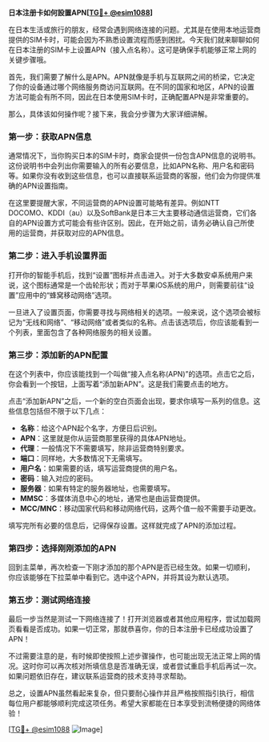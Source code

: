 **日本注册卡如何設置APN[[TG💪+ @esim1088](https://t.me/s/esim1088)]**

在日本生活或旅行的朋友，经常会遇到网络连接的问题。尤其是在使用本地运营商提供的SIM卡时，可能会因为不熟悉设置流程而感到困扰。今天我们就来聊聊如何在日本注册的SIM卡上设置APN（接入点名称）。这可是确保手机能够正常上网的关键步骤哦。

首先，我们需要了解什么是APN。APN就像是手机与互联网之间的桥梁，它决定了你的设备通过哪个网络服务商访问互联网。在不同的国家和地区，APN的设置方法可能会有所不同，因此在日本使用SIM卡时，正确配置APN是非常重要的。

那么，具体该如何操作呢？接下来，我会分步骤为大家详细讲解。

### 第一步：获取APN信息

通常情况下，当你购买日本的SIM卡时，商家会提供一份包含APN信息的说明书。这份说明书中会列出你需要输入的所有必要信息，比如APN名称、用户名和密码等。如果你没有收到这些信息，也可以直接联系运营商的客服，他们会为你提供准确的APN设置指南。

在这里要提醒大家，不同运营商的APN设置可能略有差异。例如NTT DOCOMO、KDDI（au）以及SoftBank是日本三大主要移动通信运营商，它们各自的APN设置方式可能会有些许区别。因此，在开始之前，请务必确认自己所使用的运营商，并获取对应的APN信息。

### 第二步：进入手机设置界面

打开你的智能手机后，找到“设置”图标并点击进入。对于大多数安卓系统用户来说，这个图标通常是一个齿轮形状；而对于苹果iOS系统的用户，则需要前往“设置”应用中的“蜂窝移动网络”选项。

一旦进入了设置页面，你需要寻找与网络相关的选项。一般来说，这个选项会被标记为“无线和网络”、“移动网络”或者类似的名称。点击该选项后，你应该能看到一个列表，里面包含了各种网络服务的相关设置。

### 第三步：添加新的APN配置

在这个列表中，你应该能找到一个叫做“接入点名称(APN)”的选项。点击它之后，你会看到一个按钮，上面写着“添加新APN”。这是我们需要点击的地方。

点击“添加新APN”之后，一个新的空白页面会出现，要求你填写一系列的信息。这些信息包括但不限于以下几点：

- **名称**：给这个APN起个名字，方便日后识别。
- **APN**：这里就是你从运营商那里获得的具体APN地址。
- **代理**：一般情况下不需要填写，除非运营商特别要求。
- **端口**：同样地，大多数情况下无需填写。
- **用户名**：如果需要的话，填写运营商提供的用户名。
- **密码**：输入对应的密码。
- **服务器**：如果有特定的服务器地址，也需要填写。
- **MMSC**：多媒体消息中心的地址，通常也是由运营商提供。
- **MCC/MNC**：移动国家代码和移动网络代码，这两个值一般不需要手动更改。

填写完所有必要的信息后，记得保存设置。这样就完成了APN的添加过程。

### 第四步：选择刚刚添加的APN

回到主菜单，再次检查一下刚才添加的那个APN是否已经生效。如果一切顺利，你应该能够在下拉菜单中看到它。选中这个APN，并将其设为默认选项。

### 第五步：测试网络连接

最后一步当然是测试一下网络连接了！打开浏览器或者其他应用程序，尝试加载网页看看是否成功。如果一切正常，那就恭喜你，你的日本注册卡已经成功设置了APN！

不过需要注意的是，有时候即使按照上述步骤操作，也可能出现无法正常上网的情况。这时你可以再次核对所填信息是否准确无误，或者尝试重启手机后再试一次。如果问题依旧存在，建议联系运营商的技术支持寻求帮助。

总之，设置APN虽然看起来复杂，但只要耐心操作并且严格按照指引执行，相信每位用户都能够顺利完成这项任务。希望大家都能在日本享受到流畅便捷的网络体验！

[[TG💪+ @esim1088](https://t.me/s/esim1088) ![Image](https://i.postimg.cc/4NQfJmqS/Snipaste-2025-05-13-00-14-12.png)]